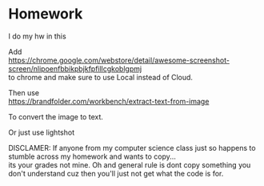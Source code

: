 # Homework
I do my hw in this

Add  
https://chrome.google.com/webstore/detail/awesome-screenshot-screen/nlipoenfbbikpbjkfpfillcgkoblgpmj  
  to chrome and make sure to use Local instead of Cloud.
   
Then use   
 https://brandfolder.com/workbench/extract-text-from-image 

To convert the image to text.

Or just use lightshot




DISCLAMER: If anyone from my computer science class just so happens to stumble across my homework and wants to copy...  
its your grades not mine.
Oh and general rule is dont copy something you don't understand cuz then you'll just not get what the code is for.
